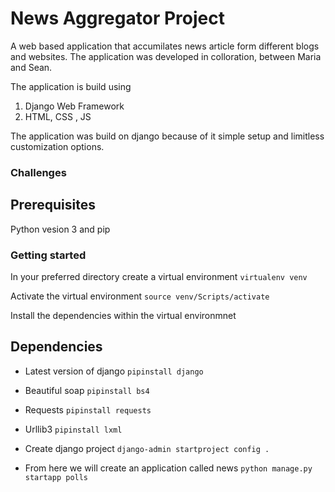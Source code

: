 # News Aggregator Project

A web based application that accumilates news article form different blogs and websites.
The application was developed in colloration, between Maria and Sean.

The application is build using

1. Django Web Framework
1. HTML, CSS , JS

The application was build on django because of it simple setup and limitless customization options.

### Challenges

## Prerequisites

Python vesion 3 and pip

### Getting started

In your preferred directory create a virtual environment
`virtualenv venv`

Activate the virtual environment
`source venv/Scripts/activate`

Install the dependencies within the virtual environmnet

## Dependencies

- Latest version of django
  `pipinstall django`

- Beautiful soap
  `pipinstall bs4`

- Requests
  `pipinstall requests`

- Urllib3
  `pipinstall lxml`

- Create django project
  `django-admin startproject config .`

- From here we will create an application called news
  `python manage.py startapp polls`
